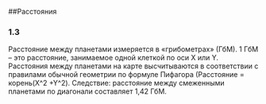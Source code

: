 ﻿##Расстояния
### 1.3 
Расстояние между планетами измеряется в «грибометрах» (ГбМ). 1 ГбМ – это расстояние, занимаемое одной клеткой по оси Х или Y. Расстояния между планетами на карте высчитываются в соответствии с правилами обычной геометрии по формуле Пифагора (Расстояние = корень(X^2 +Y^2). Следствие: расстояние между смеженными планетами по диагонали составляет 1,42 ГбМ.